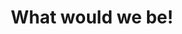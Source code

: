 ---
pid: ns151
title: What would we be!
location_transcription: In a large enough space anywhere.
coordinates: "[-75.134634814542, 39.98253273626]"
zipcode: '19134'
gen_neighborhood: River Wards
neighborhood: Port Richmond
outside_phl: 
age: '45'
age_range: 40-49
instagram: 
image_file_name: ns_151.jpg
proposal_transcription: |-
  A life size mural different combined faces of people whom impacted people around the world. Example: Kapernicks Hair, Tupac's Eyebrows, Malcom Beard, J.F.K's facial outline.
  Designed like a collage
  with the onlooker asking the selves if they were still here.
topic: Person,Social Justice
topic_summary: 0, 0
type: Mural,Image
keywords_other: kapernick, tupac, malcolm x, jfk, collage, mural
credit: Shawn C. Rowe
image_labels: 
twitter: 
facebook: 
permalink: "/monuments/ns151/"
layout: item-page
---